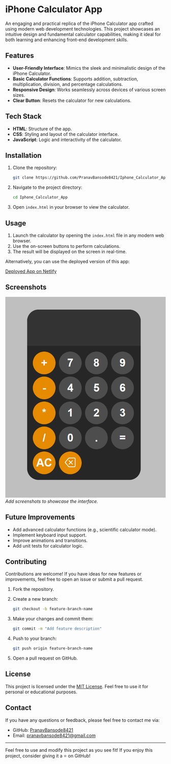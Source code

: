 # iPhone Calculator App

An engaging and practical replica of the iPhone Calculator app crafted using modern web development technologies. This project showcases an intuitive design and fundamental calculator capabilities, making it ideal for both learning and enhancing front-end development skills.

## Features

- **User-Friendly Interface**: Mimics the sleek and minimalistic design of the iPhone Calculator.
- **Basic Calculator Functions**: Supports addition, subtraction, multiplication, division, and percentage calculations.
- **Responsive Design**: Works seamlessly across devices of various screen sizes.
- **Clear Button**: Resets the calculator for new calculations.

## Tech Stack

- **HTML**: Structure of the app.
- **CSS**: Styling and layout of the calculator interface.
- **JavaScript**: Logic and interactivity of the calculator.

## Installation

1. Clone the repository:

   ```bash
   git clone https://github.com/PranavBansode8421/Iphone_Calculator_App.git
   ```

2. Navigate to the project directory:

   ```bash
   cd Iphone_Calculator_App
   ```

3. Open `index.html` in your browser to view the calculator.

## Usage

1. Launch the calculator by opening the `index.html` file in any modern web browser.
2. Use the on-screen buttons to perform calculations.
3. The result will be displayed on the screen in real-time.

Alternatively, you can use the deployed version of this app:

[Deployed App on Netlify](https://iphone-calculator-by-pranav-bansode.netlify.app/)

## Screenshots

![iPhone Calculator Clone](screenshot/screenshot1.png)  
*Add screenshots to showcase the interface.*

## Future Improvements

- Add advanced calculator functions (e.g., scientific calculator mode).
- Implement keyboard input support.
- Improve animations and transitions.
- Add unit tests for calculator logic.

## Contributing

Contributions are welcome! If you have ideas for new features or improvements, feel free to open an issue or submit a pull request.

1. Fork the repository.
2. Create a new branch:

   ```bash
   git checkout -b feature-branch-name
   ```

3. Make your changes and commit them:

   ```bash
   git commit -m "Add feature description"
   ```

4. Push to your branch:

   ```bash
   git push origin feature-branch-name
   ```

5. Open a pull request on GitHub.

## License

This project is licensed under the [MIT License](LICENSE). Feel free to use it for personal or educational purposes.

## Contact

If you have any questions or feedback, please feel free to contact me via:

- GitHub: [PranavBansode8421](https://github.com/PranavBansode8421)
- Email: pranavbansode8421@gmail.com

---

Feel free to use and modify this project as you see fit! If you enjoy this project, consider giving it a ⭐ on GitHub!
